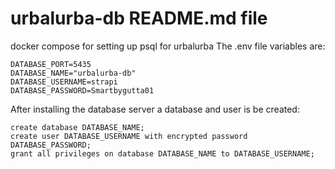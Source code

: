 # urbalurba-db README.md file
docker compose for setting up psql for urbalurba
The .env file variables are:
```
DATABASE_PORT=5435
DATABASE_NAME="urbalurba-db"
DATABASE_USERNAME=strapi
DATABASE_PASSWORD=Smartbygutta01
```



After installing the database server a database and user is be created:

```psql
create database DATABASE_NAME;
create user DATABASE_USERNAME with encrypted password DATABASE_PASSWORD;
grant all privileges on database DATABASE_NAME to DATABASE_USERNAME;

```
